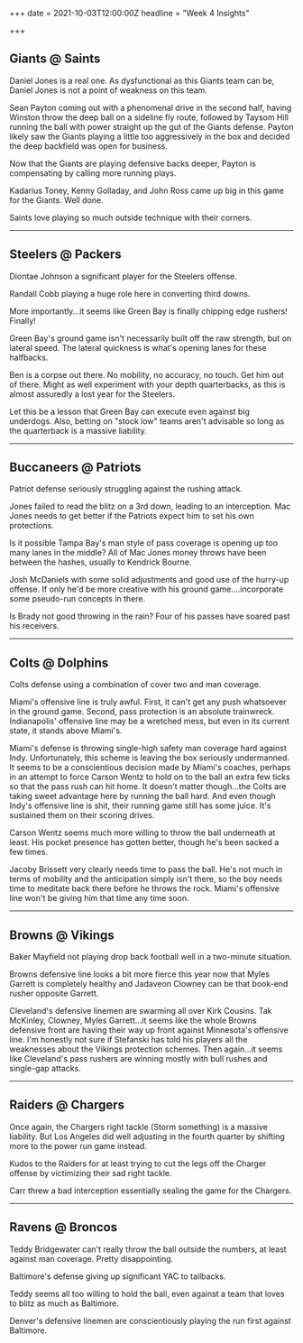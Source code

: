 +++
date = 2021-10-03T12:00:00Z
headline = "Week 4 Insights"

+++
## Giants @ Saints

Daniel Jones is a real one. As dysfunctional as this Giants team can be, Daniel Jones is not a point of weakness on this team.

Sean Payton coming out with a phenomenal drive in the second half, having Winston throw the deep ball on a sideline fly route, followed by Taysom Hill running the ball with power straight up the gut of the Giants defense. Payton likely saw the Giants playing a little too aggressively in the box and decided the deep backfield was open for business.

Now that the Giants are playing defensive backs deeper, Payton is compensating by calling more running plays.

Kadarius Toney, Kenny Golladay, and John Ross came up big in this game for the Giants. Well done.

Saints love playing so much outside technique with their corners.

***

## Steelers @ Packers

Diontae Johnson a significant player for the Steelers offense.

Randall Cobb playing a huge role here in converting third downs.

More importantly...it seems like Green Bay is finally chipping edge rushers! Finally!

Green Bay's ground game isn't necessarily built off the raw strength, but on lateral speed. The lateral quickness is what's opening lanes for these halfbacks.

Ben is a corpse out there. No mobility, no accuracy, no touch. Get him out of there. Might as well experiment with your depth quarterbacks, as this is almost assuredly a lost year for the Steelers.

Let this be a lesson that Green Bay can execute even against big underdogs. Also, betting on "stock low" teams aren't advisable so long as the quarterback is a massive liability.

***

## Buccaneers @ Patriots

Patriot defense seriously struggling against the rushing attack.

Jones failed to read the blitz on a 3rd down, leading to an interception. Mac Jones needs to get better if the Patriots expect him to set his own protections.

Is it possible Tampa Bay's man style of pass coverage is opening up too many lanes in the middle? All of Mac Jones money throws have been between the hashes, usually to Kendrick Bourne.

Josh McDaniels with some solid adjustments and good use of the hurry-up offense. If only he'd be more creative with his ground game....incorporate some pseudo-run concepts in there.

Is Brady not good throwing in the rain? Four of his passes have soared past his receivers.

***

## Colts @ Dolphins

Colts defense using a combination of cover two and man coverage.

Miami's offensive line is truly awful. First, it can't get any push whatsoever in the ground game. Second, pass protection is an absolute trainwreck. Indianapolis' offensive line may be a wretched mess, but even in its current state, it stands above Miami's.

Miami's defense is throwing single-high safety man coverage hard against Indy. Unfortunately, this scheme is leaving the box seriously undermanned. It seems to be a conscientious decision made by Miami's coaches, perhaps in an attempt to force Carson Wentz to hold on to the ball an extra few ticks so that the pass rush can hit home. It doesn't matter though...the Colts are taking sweet advantage here by running the ball hard. And even though Indy's offensive line is shit, their running game still has some juice. It's sustained them on their scoring drives.

Carson Wentz seems much more willing to throw the ball underneath at least. His pocket presence has gotten better, though he's been sacked a few times.

Jacoby Brissett very clearly needs time to pass the ball. He's not much in terms of mobility and the anticipation simply isn't there, so the boy needs time to meditate back there before he throws the rock. Miami's offensive line won't be giving him that time any time soon.

***

## Browns @ Vikings

Baker Mayfield not playing drop back football well in a two-minute situation.

Browns defensive line looks a bit more fierce this year now that Myles Garrett is completely healthy and Jadaveon Clowney can be that book-end rusher opposite Garrett.

Cleveland's defensive linemen are swarming all over Kirk Cousins. Tak McKinley, Clowney, Myles Garrett...it seems like the whole Browns defensive front are having their way up front against Minnesota's offensive line. I'm honestly not sure if Stefanski has told his players all the weaknesses about the Vikings protection schemes. Then again...it seems like Cleveland's pass rushers are winning mostly with bull rushes and single-gap attacks.

***

## Raiders @ Chargers

Once again, the Chargers right tackle (Storm something) is a massive liability. But Los Angeles did well adjusting in the fourth quarter by shifting more to the power run game instead.

Kudos to the Raiders for at least trying to cut the legs off the Charger offense by victimizing their sad right tackle.

Carr threw a bad interception essentially sealing the game for the Chargers.

***

## Ravens @ Broncos

Teddy Bridgewater can't really throw the ball outside the numbers, at least against man coverage. Pretty disappointing.

Baltimore's defense giving up significant YAC to tailbacks.

Teddy seems all too willing to hold the ball, even against a team that loves to blitz as much as Baltimore.

Denver's defensive linemen are conscientiously playing the run first against Baltimore.